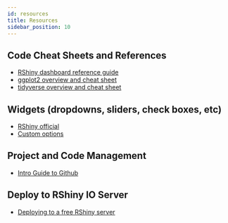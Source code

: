 ```yaml
---
id: resources
title: Resources
sidebar_position: 10
---
```

## Code Cheat Sheets and References
- <a href='https://rstudio.github.io/shinydashboard/get_started.html'>RShiny dashboard reference guide</a>
- <a href='https://ggplot2.tidyverse.org/'>ggplot2 overview and cheat sheet</a>
- <a href='https://dplyr.tidyverse.org/'>tidyverse overview and cheat sheet</a>

## Widgets (dropdowns, sliders, check boxes, etc)
- <a href='https://shiny.rstudio.com/gallery/widget-gallery.html'>RShiny official</a>
- <a href='http://shinyapps.dreamrs.fr/shinyWidgets/'>Custom options</a>

## Project and Code Management
- <a href='https://guides.github.com/activities/hello-world/'>Intro Guide to Github</a>

## Deploy to RShiny IO Server
- <a href='https://shiny.rstudio.com/articles/shinyapps.html'>Deploying to a free RShiny server</a>
